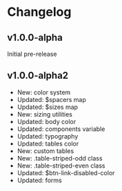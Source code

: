 # Changelog

## v1.0.0-alpha

Initial pre-release

## v1.0.0-alpha2

* New: color system
* Updated: $spacers map
* Updated: $sizes map
* New: sizing utilities
* Updated: body color
* Updated: components variable
* Updated: typography
* Updated: tables color
* New: custom tables
* New: .table-striped-odd class
* New: .table-striped-even class
* Updated: $btn-link-disabled-color
* Updated: forms
